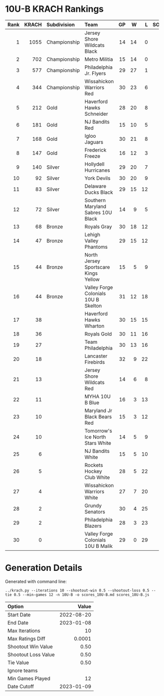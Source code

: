# 10U-B KRACH Rankings
Rank|KRACH|Subdivision|Team|GP|W|L|SOW|SOL|T|SoS
---:|---:|:---|:---|---:|---:|---:|---:|---:|---:|---:
1|1055|Championship|Jersey Shore Wildcats Black|14|14|0|0|0|0|151
2|702|Championship|Metro Militia|15|14|0|1|0|0|97
3|577|Championship|Philadelphia Jr. Flyers|29|27|1|1|0|0|102
4|344|Championship|Wissahickon Warriors Red|30|23|6|0|1|0|293
5|212|Gold|Haverford Hawks Schneider|28|20|8|0|0|0|203
6|181|Gold|NJ Bandits Red|15|10|5|0|0|0|247
7|168|Gold|Igloo Jaguars|30|21|8|1|0|0|152
8|147|Gold|Frederick Freeze|16|12|3|1|0|0|78
9|140|Silver|Hollydell Hurricanes|29|20|7|0|2|0|103
10|92|Silver|York Devils|30|20|9|1|0|0|92
11|83|Silver|Delaware Ducks Black|29|15|12|1|1|0|121
12|72|Silver|Southern Maryland Sabres 10U Black|14|9|5|0|0|0|61
13|68|Bronze|Royals Gray|30|18|12|0|0|0|118
14|47|Bronze|Lehigh Valley Phantoms|29|15|12|1|1|0|108
15|44|Bronze|North Jersey Sportscare Kings Yellow|15|5|9|1|0|0|266
16|44|Bronze|Valley Forge Colonials 10U B Skelton|31|12|18|1|0|0|198
17|38||Haverford Hawks Wharton|30|15|15|0|0|0|111
18|36||Royals Gold|30|11|16|0|3|0|183
19|27||Team Philadelphia|30|13|16|0|1|0|70
20|18||Lancaster Firebirds|32|9|22|1|0|0|115
21|13||Jersey Shore Wildcats Red|14|6|8|0|0|0|44
22|11||MYHA 10U B Blue|16|3|13|0|0|0|113
23|10||Maryland Jr Black Bears Red|15|3|12|0|0|0|117
24|10||Tomorrow's Ice North Stars White|14|5|9|0|0|0|46
25|6||NJ Bandits White|15|5|10|0|0|0|63
26|5||Rockets Hockey Club White|28|5|22|1|0|0|222
27|4||Wissahickon Warriors White|27|7|20|0|0|0|90
28|2||Grundy Senators|30|4|25|1|0|0|103
29|2||Philadelphia Blazers|28|3|23|0|2|0|136
30|0||Valley Forge Colonials 10U B Malik|29|0|29|0|0|0|86
# Generation Details

Generated with command line:
```
../krach.py --iterations 10 --shootout-win 0.5 --shootout-loss 0.5 --tie 0.5 --min-games 12 -n 10U-B -o scores_10U-B.md scores_10U-B.js
```

| Option | Value |
| :----- | ----: |
| Start Date | 2022-08-20 |
| End Date | 2023-01-08 |
| Max Iterations | 10 |
| Max Ratings Diff | 0.0001 |
| Shootout Win Value | 0.50 |
| Shootout Loss Value | 0.50 |
| Tie Value | 0.50 |
| Ignore teams |  |
| Min Games Played | 12 |
| Date Cutoff | 2023-01-09 |

